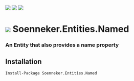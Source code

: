[![](https://img.shields.io/nuget/v/Soenneker.Entities.Named.svg?style=for-the-badge)](https://www.nuget.org/packages/Soenneker.Entities.Named/)
[![](https://img.shields.io/github/actions/workflow/status/soenneker/soenneker.entities.named/publish-package.yml?style=for-the-badge)](https://github.com/soenneker/soenneker.entities.named/actions/workflows/publish-package.yml)
[![](https://img.shields.io/nuget/dt/Soenneker.Entities.Named.svg?style=for-the-badge)](https://www.nuget.org/packages/Soenneker.Entities.Named/)

# ![](https://user-images.githubusercontent.com/4441470/224455560-91ed3ee7-f510-4041-a8d2-3fc093025112.png) Soenneker.Entities.Named
### An Entity that also provides a name property

## Installation

```
Install-Package Soenneker.Entities.Named
```
